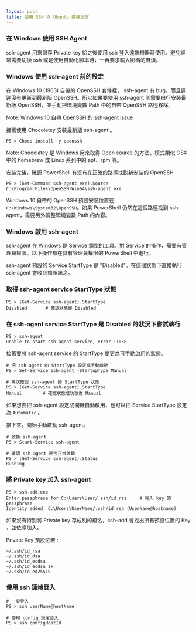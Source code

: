 ```yaml
---
layout: post
title: 使用 SSH 與 Ubuntu 連線設定
---
```


### 在 Windows 使用 SSH Agent

ssh-agent 用來儲存 Private key 給之後使用 ssh 登入遠端機器時使用。避免經常需要切換 ssh 或是使用自動化腳本時，一再要求輸入密碼的麻煩。

### Windows 使用 ssh-agent 前的設定

在 Windows 10 (1903) 自帶的 OpenSSH 套件裡， ssh-agent 有 bug，而且遲遲沒有更新到最新版 OpenSSH。所以如果要使用 ssh-agent 則需要自行安裝最新版 OpenSSH，並手動把環境變數 Path 中的自帶 OpenSSH 路徑移除。

Note: [Windows 10 自帶 OpenSSH 的 ssh-agent issue](https://github.com/PowerShell/Win32-OpenSSH/issues/1263)

接著使用 Chocolatey 安裝最新版 ssh-agent 。

```
PS > Choco install -y openssh
```

Note: Chocolatey 是 Windows 用來取得 Open source 的方法。模式類似 OSX 中的 homebrew 或 Linux 系列中的 apt、rpm 等。

安裝完後，確認 PowerShell 有沒有在正確的路徑找到新安裝的 OpenSSH

```
PS > (Get-Command ssh-agent.exe).Source
C:\Program Files\OpenSSH-Win64\ssh-agent.exe
```

Windows 10 自帶的 OpenSSH 預設安裝位置在 ```C:\Windows\System32\OpenSSH```。如果 PowerShell 仍然在這個路徑找到 ssh-agent，需要另外調整環境變數 Path 的內容。

### Windows 啟用 ssh-agent

ssh-agent 在 Windows 是 Service 類型的工具。對 Service 的操作，需要有管理員權限。以下操作都在具有管理員權限的 PowerShell 中進行。

ssh-agent 預設的 Service StartType 是 "Disabled"。在這個狀態下直接執行 ssh-agent 會收到錯誤訊息。

### 取得 ssh-agent service StartType 狀態

```
PS > (Get-Service ssh-agent).StartType
Disabled       # 確認狀態是 Disabled
```

### 在 ssh-agent service StartType 是 Disabled 的狀況下嘗試執行

```
PS > ssh-agent
unable to start ssh-agent service, error :1058
```

接著要將 ssh-agent service 的 StartType 變更為可手動啟用的狀態。

```
# 把 ssh-agent 的 StartType 設定成手動啟動
PS > Set-Service ssh-agent -StartupType Manual

# 再次確認 ssh-agent 的 StartType 狀態
PS > (Get-Service ssh-agent).StartType
Manual        # 確認狀態成功改為 Manual
```

如果想要把 ssh-agent 設定成開機自動啟用，也可以把 Service StartType 設定為 ```Automatic``` 。

接下來，開始手動啟動 ssh-agent。

```
# 啟動 ssh-agent
PS > Start-Service ssh-agent

# 確認 ssh-agent 是否正常啟動
PS > (Get-Service ssh-agent).Status
Running
```

### 將 Private key 加入 ssh-agent

```
PS > ssh-add.exe
Enter passphrase for C:\Users\User/.ssh/id_rsa:    # 輸入 key 的 passphrase
Identity added: C:\Users\UserName/.ssh/id_rsa (UserName@hostname)
```

如果沒有特別將 Private key 存成別的檔名，ssh-add 會找出所有預設位置的 Key ，並依序加入。

Private Key 預設位置 :

```
~/.ssh/id_rsa
~/.ssh/id_dsa
~/.ssh/id_ecdsa
~/.ssh/id_ecdsa_sk
~/.ssh/id_ed25519
```

### 使用 ssh 遠端登入

```
# 一般登入
PS > ssh userName@hostName

# 使用 config 設定登入
PS > ssh configHostId
```